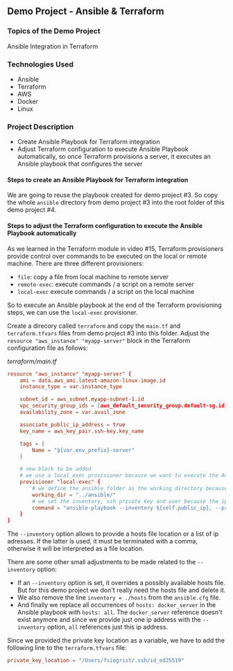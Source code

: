 ## Demo Project - Ansible & Terraform

### Topics of the Demo Project
Ansible Integration in Terraform

### Technologies Used
- Ansible
- Terraform
- AWS
- Docker
- Linux

### Project Description
- Create Ansible Playbook for Terraform integration
- Adjust Terraform configuration to execute Ansible Playbook automatically, so once Terraform provisions a server, it executes an Ansible playbook that configures the server


#### Steps to create an Ansible Playbook for Terraform integration
We are going to reuse the playbook created for demo project #3. So copy the whole `ansible` directory from demo project #3 into the root folder of this demo project #4.

#### Steps to adjust the Terraform configuration to execute the Ansible Playbook automatically
As we learned in the Terraform module in video #15, Terraform provisioners provide control over commands to be executed on the local or remote machine. There are three different provisioners:
- `file`: copy a file from local machine to remote server
- `remote-exec`: execute commands / a script on a remote server
- `local-exec` execute commands / a script on the local machine

So to execute an Ansible playbook at the end of the Terraform provisioning steps, we can use the `local-exec` provisioner.

Create a direcory called `terraform` and copy the `main.tf` and `terraform.tfvars` files from demo project #3 into this folder. Adjust the `resource "aws_instance" "myapp-server"` block in the Terraform configuration file as follows:

_terraform/main.tf_
```conf
resource "aws_instance" "myapp-server" {
    ami = data.aws_ami.latest-amazon-linux-image.id
    instance_type = var.instance_type

    subnet_id = aws_subnet.myapp-subnet-1.id
    vpc_security_group_ids = [aws_default_security_group.default-sg.id]
    availability_zone = var.avail_zone

    associate_public_ip_address = true
    key_name = aws_key_pair.ssh-key.key_name

    tags = {
        Name = "${var.env_prefix}-server"
    }

    # new block to be added
    # we use a local_exec provisioner because we want to execute the Ansible playbook from the local machine
    provisioner "local-exec" {
        # we define the ansible folder as the working directory because we want Ansible to have access to the ansible.cfg and project-vars files
        working_dir = "../ansible/"
        # we set the inventory, ssh private key and user because the ip address cannot be configured in a hosts file as it is not known before the Terraform configuration file is applied
        command = "ansible-playbook --inventory ${self.public_ip}, --private-key ${var.private_key_location} --user ec2-user deploy-docker.yaml"
    }
}
```

The `--inventory` option allows to provide a hosts file location or a list of ip adresses. If the latter is used, it must be terminated with a comma, otherwise it will be interpreted as a file location.

There are some other small adjustments to be made related to the `--inventory` option:
- If an `--inventory` option is set, it overrides a possibly available hosts file. But for this demo project we don't really need the hosts file and delete it.
- We also remove the line `inventory = ./hosts` from the `ansible.cfg` file. 
- And finally we replace all occurrences of `hosts: docker_server` in the Ansible playbook with `hosts: all`. The `docker_server` reference doesn't exist anymore and since we provide just one ip address with the `--inventory` option, `all` references just this ip address.

Since we provided the private key location as a variable, we have to add the following line to the `terraform.tfvars` file:
```conf
private_key_location = "/Users/fsiegrist/.ssh/id_ed25519"
```
